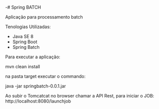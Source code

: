 -# Spring BATCH
 
Aplicação para processamento batch

Tenologias Utilizadas:

<ul>
  <li>Java SE 8</li>
  <li>Spring Boot</li>
  <li>Spring Batch</li>
</ul>

Para executar a aplicação:

mvn clean install

na pasta target executar o commando:

java -jar springbatch-0.0.1.jar

Ao subir o Tomcatcat no browser chamar a API Rest, para iniciar o JOB:
http://localhost:8080/launchjob
